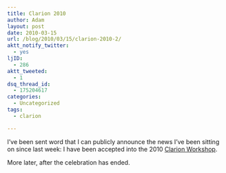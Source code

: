 ```yaml
---
title: Clarion 2010
author: Adam
layout: post
date: 2010-03-15
url: /blog/2010/03/15/clarion-2010-2/
aktt_notify_twitter:
  - yes
ljID:
  - 286
aktt_tweeted:
  - 1
dsq_thread_id:
  - 175204617
categories:
  - Uncategorized
tags:
  - clarion

---
```

I&#8217;ve been sent word that I can publicly announce the news I&#8217;ve been sitting on since last week: I have been accepted into the 2010 [Clarion Workshop][1].

More later, after the celebration has ended.

 [1]: http://clarion.ucsd.edu/